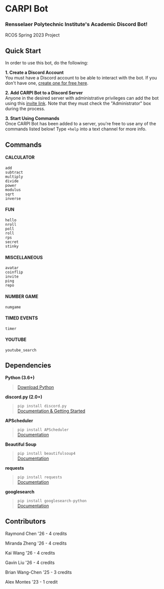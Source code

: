# CARPI Bot

### Rensselaer Polytechnic Institute's Academic Discord Bot!

RCOS Spring 2023 Project

## Quick Start

In order to use this bot, do the following:

**1. Create a Discord Account** \
You must have a Discord account to be able to interact with the bot. If you don't have one, [create one for free here](https://discord.com/ "Click to redirect!").

**2. Add CARPI Bot to a Discord Server** \
Anyone in the desired server with administrative privileges can add the bot using this [invite link](https://discord.com/api/oauth2/authorize?client_id=1067560443444478034&permissions=8&scope=bot "Click to invite CARPI Bot to a server!"). Note that they must check the "Administrator" box during the process.

**3. Start Using Commands** \
Once CARPI Bot has been added to a server, you're free to use any of the commands listed below! Type `+help` into a text channel for more info.

## Commands
#### CALCULATOR
```
add
subtract
multiply
divide
power
modulus
sqrt
inverse
```
#### FUN
```
hello
nroll
poll
roll
rps
secret
stinky
```
#### MISCELLANEOUS
```
avatar
coinflip
invite
ping
repo
``` 
#### NUMBER GAME
```
numgame
```
#### TIMED EVENTS
```
timer
```  
#### YOUTUBE
```
youtube_search
```

## Dependencies
**Python (3.6+)**
> [Download Python](https://www.python.org "Click to redirect!")

**discord.py (2.0+)**
> `pip install discord.py` \
> [Documentation & Getting Started](https://discordpy.readthedocs.io/en/latest/index.html "Click to redirect!")

**APScheduler**
> `pip install APScheduler` \
> [Documentation](https://apscheduler.readthedocs.io/en/master/ "Click to redirect!")

**Beautiful Soup**
> `pip install beautifulsoup4` \
> [Documentation](https://beautiful-soup-4.readthedocs.io/en/latest "Click to redirect!")

**requests**
> `pip install requests` \
> [Documentation](https://requests.readthedocs.io/en/latest "Click to redirect!")

**googlesearch**
> `pip install googlesearch-python` \
> [Documentation](https://python-googlesearch.readthedocs.io/en/latest "Click to redirect!")


## Contributors

Raymond Chen    '26  -  4 credits 

Miranda Zheng   '26  -  4 credits

Kai Wang        '26  -  4 credits

Gavin Liu       '26  -  4 credits

Brian Wang-Chen '25  -  3 credits

Alex Montes     '23  -  1 credit
